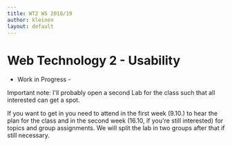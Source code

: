 ```yaml
---
title: WT2 WS 2018/19
author: kleinen
layout: default
---
```

# Web Technology 2 - Usability

- Work in Progress -

Important note: I'll probably open a second Lab for the class
such that all interested can get a spot.

If you want to get in you need to attend in the first week (9.10.) to hear
the plan for the class and in the second week (16.10, if you're still
interested) for topics and group assignments. We will split the lab in
two groups after that if still necessary.
